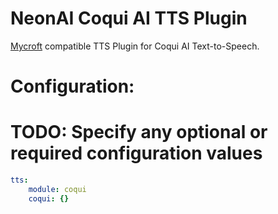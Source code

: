 # NeonAI Coqui AI TTS Plugin
[Mycroft](https://mycroft-ai.gitbook.io/docs/mycroft-technologies/mycroft-core/plugins) compatible
TTS Plugin for Coqui AI Text-to-Speech.

# Configuration:
# TODO: Specify any optional or required configuration values
```yaml
tts:
    module: coqui
    coqui: {}
```